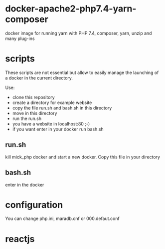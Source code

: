 # docker-apache2-php7.4-yarn-composer
docker image for running yarn  with PHP 7.4, composer, yarn, unzip and many plug-ins
# scripts
These scripts are not essential but allow to easily manage the launching of a docker in the current directory.

Use:
- clone this repository
- create a directory for example website
- copy the file run.sh and bash.sh in this directory
- move in this directory
- run the run.sh
- you have a website in localhost:80 ;-)
- if you want enter in your docker run bash.sh
## run.sh
kill mick_php docker and start a new docker. Copy this file in your directory
## bash.sh
enter in the docker 

# configuration
You can change php.ini, maradb.cnf or 000.defaut.conf 
# reactjs
